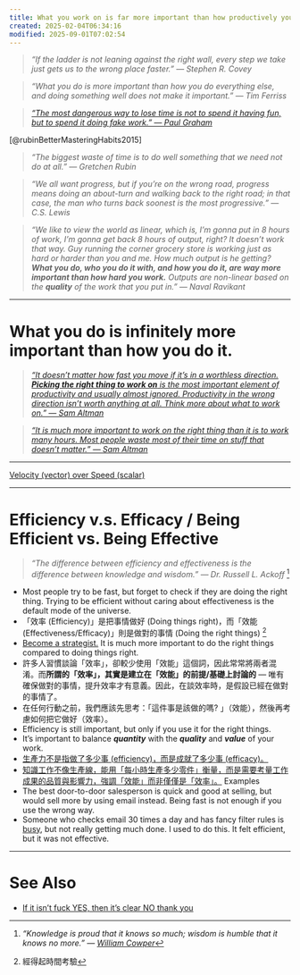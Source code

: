 ```yaml
---
title: What you work on is far more important than how productively you work
created: 2025-02-04T06:34:16
modified: 2025-09-01T07:02:54
---
```


> _“If the ladder is not leaning against the right wall, every step we take just gets us to the wrong place faster.” — Stephen R. Covey_

> _“What you do is more important than how you do everything else, and doing something well does not make it important.” — Tim Ferriss_

> _[“The most dangerous way to lose time is not to spend it having fun, but to spend it doing fake work.” — Paul Graham](https://paulgraham.com/selfindulgence.html)_

[@rubinBetterMasteringHabits2015]

> _“The biggest waste of time is to do well something that we need not do at all.” ― Gretchen Rubin_

> _“We all want progress, but if you’re on the wrong road, progress means doing an about-turn and walking back to the right road; in that case, the man who turns back soonest is the most progressive.” — C.S. Lewis_

> _“We like to view the world as linear, which is, I’m gonna put in 8 hours of work, I’m gonna get back 8 hours of output, right? It doesn’t work that way. Guy running the corner grocery store is working just as hard or harder than you and me. How much output is he getting? **What you do, who you do it with, and how you do it, are way more important than how hard you work.** Outputs are non-linear based on the **quality** of the work that you put in.” — Naval Ravikant_

---

# What you do is infinitely more important than how you do it.

> _[“It doesn’t matter how fast you move if it’s in a worthless direction. **Picking the right thing to work on** is the most important element of productivity and usually almost ignored. Productivity in the wrong direction isn’t worth anything at all. Think more about what to work on.” — Sam Altman](https://blog.samaltman.com/productivity)_

> _[“It is much more important to work on the right thing than it is to work many hours. Most people waste most of their time on stuff that doesn’t matter.” — Sam Altman](https://blog.samaltman.com/how-to-be-successful)_

---

[Velocity (vector) over Speed (scalar)](https://nesslabs.com/vectors-of-action)

---

# Efficiency v.s. Efficacy / Being Efficient vs. Being Effective

> _“The difference between efficiency and effectiveness is the difference between knowledge and wisdom.” — Dr. Russell L. Ackoff_ [^1]

* Most people try to be fast, but forget to check if they are doing the right thing. Trying to be efficient without caring about effectiveness is the default mode of the universe.
* 「效率 (Efficiency)」是把事情做好 (Doing things right)，而「效能 (Effectiveness/Efficacy)」則是做對的事情 (Doing the right things) [^2]
* [Become a strategist.](Prioritization.md) It is much more important to do the right things compared to doing things right.
* 許多人習慣談論「效率」，卻較少使用「效能」這個詞，因此常常將兩者混淆。而**所謂的「效率」，其實是建立在「效能」的前提/基礎上討論的** — 唯有確保做對的事情，提升效率才有意義。因此，在談效率時，是假設已經在做對的事情了。
* 在任何行動之前，我們應該先思考：「這件事是該做的嗎? 」（效能），然後再考慮如何把它做好（效率）。
* Efficiency is still important, but only if you use it for the right things.
* It’s important to balance _**quantity**_ with the _**quality**_ and _**value**_ of your work.
* [生產力不是指做了多少事 (efficiency)，而是成就了多少事 (efficacy)。](https://www.goodreads.com/book/show/25733994-the-productivity-project)
* [知識工作不像生產線，能用「每小時生產多少零件」衡量，而是需要考量工作成果的品質與影響力，強調「效能」而非僅僅是「效率」。](https://calnewport.com/knowledge-workers-are-bad-at-working-and-heres-what-to-do-about-it/)
Examples
* The best door-to-door salesperson is quick and good at selling, but would sell more by using email instead. Being fast is not enough if you use the wrong way.
* Someone who checks email 30 times a day and has fancy filter rules is [busy](busyness.md), but not really getting much done. I used to do this. It felt efficient, but it was not effective.

---

# See Also

* [If it isn’t fuck YES, then it’s clear NO thank you](if-it-isnt-fuck-yes-then-its-clear-no-thank-you.md)

[^1]: _“Knowledge is proud that it knows so much; wisdom is humble that it knows no more.” — [William Cowper](https://www.brainyquote.com/authors/william-cowper-quotes)_
[^2]: 經得起時間考驗
